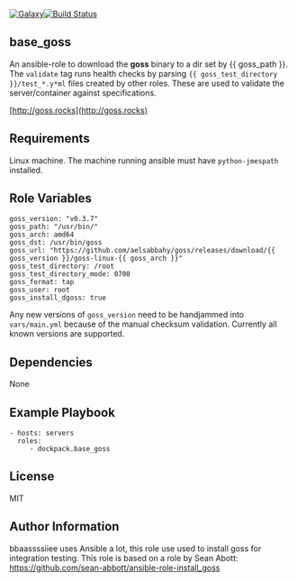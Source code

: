 [![Galaxy](https://img.shields.io/badge/galaxy-dockpack.base__goss-blue.svg?style=flat)](https://galaxy.ansible.com/dockpack/base_goss)[![Build Status](https://api.travis-ci.org/dockpack/base_goss.svg)](https://travis-ci.org/dockpack/base_goss)

base_goss
---------

An ansible-role to download the **goss** binary to a dir set by {{ goss_path }}.
The `validate` tag runs health checks by parsing `{{ goss_test_directory }}/test_*.y*ml` files created by other roles.
These are used to validate the server/container against specifications.

[http://goss.rocks](http://goss.rocks)

Requirements
------------

Linux machine. The machine running ansible must have `python-jmespath` installed.

Role Variables
--------------

    goss_version: "v0.3.7"
    goss_path: "/usr/bin/"
    goss_arch: amd64
    goss_dst: /usr/bin/goss
    goss_url: "https://github.com/aelsabbahy/goss/releases/download/{{ goss_version }}/goss-linux-{{ goss_arch }}"
    goss_test_directory: /root
    goss_test_directory_mode: 0700
    goss_format: tap
    goss_user: root
    goss_install_dgoss: true

Any new versions of `goss_version` need to be handjammed into `vars/main.yml` because of the manual checksum validation. Currently all known versions are supported.

Dependencies
------------

None

Example Playbook
----------------

    - hosts: servers
      roles:
         - dockpack.base_goss

License
-------

MIT

Author Information
------------------
bbaassssiiee uses Ansible a lot, this role use used to install goss for integration testing.
This role  is based on a role by Sean Abott: https://github.com/sean-abbott/ansible-role-install_goss
